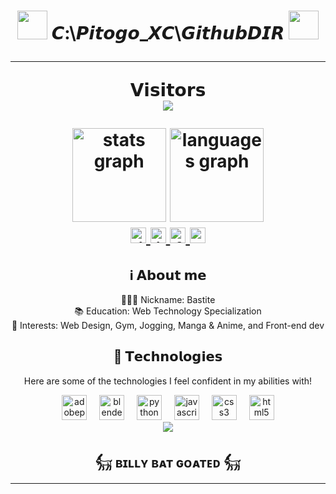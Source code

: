   <h1 align="center">
    <img src="https://media.tenor.com/uvnAp94SgyoAAAAi/macintosh-macintosh-portable.gif" width="48rem" height="46rem" />
    𝘾:\𝙋𝙞𝙩𝙤𝙜𝙤_𝙓𝘾\𝙂𝙞𝙩𝙝𝙪𝙗𝘿𝙄𝙍
    <img src="https://media.tenor.com/uvnAp94SgyoAAAAi/macintosh-macintosh-portable.gif" width="48rem" height="46rem" />
<hr>
<p align="center"> 
  𝗩𝗶𝘀𝗶𝘁𝗼𝗿𝘀<br>
  <img src="https://profile-counter.glitch.me/sagar-viradiy/count.svg" />
</p>
<div align="center">
  <img src="https://github-readme-stats.vercel.app/api?username=XebastianePitogo&hide_title=false&hide_rank=false&show_icons=true&include_all_commits=true&count_private=false&disable_animations=false&theme=codeSTACKr&locale=en&hide_border=false&order=1&custom_title=My%20Stats!" height="150" alt="stats graph"  />
  <img src="https://github-readme-stats.vercel.app/api/top-langs?username=XebastianePitogo&locale=en&hide_title=false&layout=compact&card_width=320&langs_count=5&theme=codeSTACKr&hide_border=false&order=2&custom_title=My%20Stats!" height="150" alt="languages graph"  />
</div>
<div align="center">
  <a href="https://www.linkedin.com/in/pitogoxc/" target="_blank">
    <img src="https://img.shields.io/static/v1?message=LinkedIn&logo=linkedin&label=&color=0077B5&logoColor=white&labelColor=&style=for-the-badge" height="25" alt="linkedin logo"  />
  </a>
  <a href="https://www.instagram.com/camytog/" target="_blank">
    <img src="https://img.shields.io/static/v1?message=Instagram&logo=instagram&label=&color=E1306C&logoColor=white&labelColor=&style=for-the-badge" height="25" alt="instagram logo"  />
  </a>
  <a href="https://www.facebook.com/XebastianePitogo" target="_blank">
    <img src="https://img.shields.io/static/v1?message=Facebook&logo=facebook&label=&color=3e65cf&logoColor=white&labelColor=&style=for-the-badge" height="25" alt="facebook logo"  />
  </a>
  <a href="pitogoxebastiane@gmail.com" target="_blank">
    <img src="https://img.shields.io/static/v1?message=Gmail&logo=gmail&label=&color=c71610&logoColor=white&labelColor=&style=for-the-badge" height="25" alt="gmail logo"  />
  </a>
</div>
<!--About-->
<h2 align="center">ℹ️ 𝗔𝗯𝗼𝘂𝘁 𝗺𝗲</h2>

<p align="center">👨🏻‍💻 Nickname: Bastite<br>📚 Education: Web Technology Specialization<br>🎲 Interests: Web Design, Gym, Jogging, Manga & Anime, and Front-end dev</p>
<!--Technology-->
<h2 align="center">🚀 𝗧𝗲𝗰𝗵𝗻𝗼𝗹𝗼𝗴𝗶𝗲𝘀</h2>
<p align="center"> Here are some of the technologies I feel confident in my abilities with!<br></p>
<div align="center">
  <img src="https://cdn.simpleicons.org/adobephotoshop/31A8FF" height="40" alt="adobephotoshop logo"  />
  <img width="12" />
  <img src="https://cdn.simpleicons.org/blender/F5792A" height="40" alt="blender logo"  />
  <img width="12" />
  <img src="https://cdn.simpleicons.org/python/3776AB" height="40" alt="python logo"  />
  <img width="12" />
  <img src="https://cdn.simpleicons.org/javascript/F7DF1E" height="40" alt="javascript logo"  />
  <img width="12" />
  <img src="https://cdn.simpleicons.org/css3/1572B6" height="40" alt="css3 logo"  />
  <img width="12" />
  <img src="https://cdn.simpleicons.org/html5/E34F26" height="40" alt="html5 logo"  />
</div>
<!---->
<div align="center">
    <img src="https://media1.giphy.com/media/v1.Y2lkPTc5MGI3NjExZGxydWwxYTcxbzZqcm8xenVxbHhvcHN4eDN6dGN5eWZvd2w5MXlsaiZlcD12MV9pbnRlcm5hbF9naWZfYnlfaWQmY3Q9Zw/2ybN78I5UrIXq32lND/giphy.gif">
</div>
<h2 align="center">𓃶 ʙɪʟʟʏ ʙᴀᴛ ɢᴏᴀᴛᴇᴅ 𓃶</h2>
<hr>
